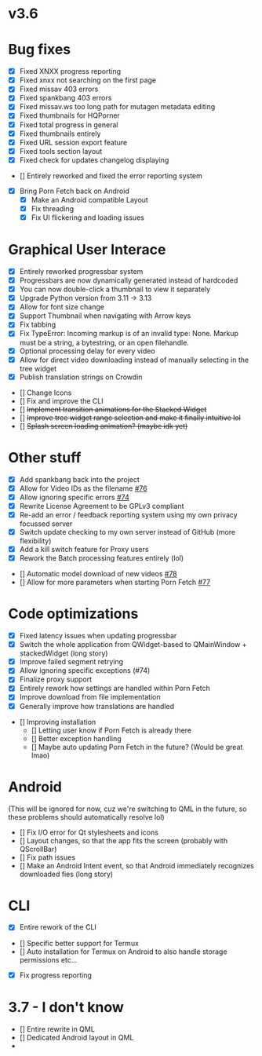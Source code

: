 # v3.6

# Bug fixes
- [x] Fixed XNXX progress reporting
- [x] Fixed xnxx not searching on the first page
- [x] Fixed missav 403 errors
- [x] Fixed spankbang 403 errors
- [x] Fixed missav.ws too long path for mutagen metadata editing
- [x] Fixed thumbnails for HQPorner
- [x] Fixed total progress in general
- [x] Fixed thumbnails entirely
- [x] Fixed URL session export feature
- [x] Fixed tools section layout
- [x] Fixed check for updates changelog displaying
- [] Entirely reworked and fixed the error reporting system
- [x] Bring Porn Fetch back on Android
  - [x] Make an Android compatible Layout
  - [x] Fix threading
  - [x] Fix UI flickering and loading issues

# Graphical User Interace
- [x] Entirely reworked progressbar system
- [x] Progressbars are now dynamically generated instead of hardcoded
- [x] You can now double-click a thumbnail to view it separately
- [x] Upgrade Python version from 3.11 -> 3.13
- [x] Allow for font size change
- [x] Support Thumbnail when navigating with Arrow keys
- [x] Fix tabbing
- [x] Fix TypeError: Incoming markup is of an invalid type: None. Markup must be a string, a bytestring, or an open filehandle.
- [x] Optional processing delay for every video
- [x] Allow for direct video downloading instead of manually selecting in the tree widget
- [x] Publish translation strings on Crowdin
- [] Change Icons
- [] Fix and improve the CLI
- [] ~~Implement transition animations for the Stacked Widget~~
- [] ~~Improve tree widget range selection and make it finally intuitive lol~~
- [] ~~Splash screen loading animation? (maybe idk yet)~~

# Other stuff
- [x] Add spankbang back into the project
- [x] Allow for Video IDs as the filename [#76](https://github.com/EchterAlsFake/Porn_Fetch/issues/76)
- [x] Allow ignoring specific errors [#74](https://github.com/EchterAlsFake/Porn_Fetch/issues/74)
- [x] Rewrite License Agreement to be GPLv3 compliant
- [x] Re-add an error / feedback reporting system using my own privacy focussed server
- [x] Switch update checking to my own server instead of GitHub (more flexibility)
- [x] Add a kill switch feature for Proxy users
- [x] Rework the Batch processing features entirely (lol)
- [] Automatic model download of new videos [#78](https://github.com/EchterAlsFake/Porn_Fetch/issues/78)
- [] Allow for more parameters when starting Porn Fetch [#77](https://github.com/EchterAlsFake/Porn_Fetch/issues/77)

# Code optimizations
- [x] Fixed latency issues when updating progressbar
- [x] Switch the whole application from QWidget-based to QMainWindow + stackedWidget (long story)
- [x] Improve failed segment retrying
- [x] Allow ignoring specific exceptions (#74)
- [x] Finalize proxy support
- [x] Entirely rework how settings are handled within Porn Fetch
- [x] Improve download from file implementation
- [x] Generally improve how translations are handled
- [] Improving installation
  - [] Letting user know if Porn Fetch is already there
  - [] Better exception handling
  - [] Maybe auto updating Porn Fetch in the future? (Would be great lmao)

# Android
(This will be ignored for now, cuz we're switching to QML in the future, so these problems should automatically resolve lol)
- [] Fix I/O error for Qt stylesheets and icons
- [] Layout changes, so that the app fits the screen (probably with QScrollBar)
- [] Fix path issues
- [] Make an Android Intent event, so that Android immediately recognizes downloaded fies (long story)

# CLI
- [x] Entire rework of the CLI
- [] Specific better support for Termux
- [] Auto installation for Termux on Android to also handle storage permissions etc...
- [x] Fix progress reporting


# 3.7 - I don't know
- [] Entire rewrite in QML
- [] Dedicated Android layout in QML
- 